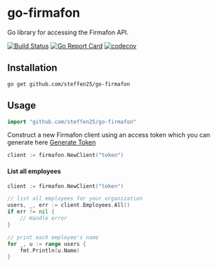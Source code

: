 # go-firmafon
Go library for accessing the Firmafon API.

[![Build Status](https://travis-ci.org/steffen25/go-firmafon.svg?branch=master)](https://travis-ci.org/steffen25/go-firmafon)
[![Go Report Card](https://goreportcard.com/badge/github.com/steffen25/go-firmafon)](https://goreportcard.com/report/github.com/steffen25/go-firmafon)
[![codecov](https://codecov.io/gh/steffen25/go-firmafon/branch/master/graph/badge.svg)](https://codecov.io/gh/steffen25/go-firmafon)

## Installation
`go get github.com/steffen25/go-firmafon`

## Usage ##

```go
import "github.com/steffen25/go-firmafon"
```

Construct a new Firmafon client using an access token which you can generate here [Generate Token](https://app.firmafon.dk/account/authorized_applications)
```go
client := firmafon.NewClient("token")
```
#### List all employees ####

```go
client := firmafon.NewClient("token")

// list all employees for your organization
users, _, err := client.Employees.All()
if err != nil {
	// Handle error
}

// print each employee's name
for _, u := range users {
	fmt.Println(u.Name)
}
```
